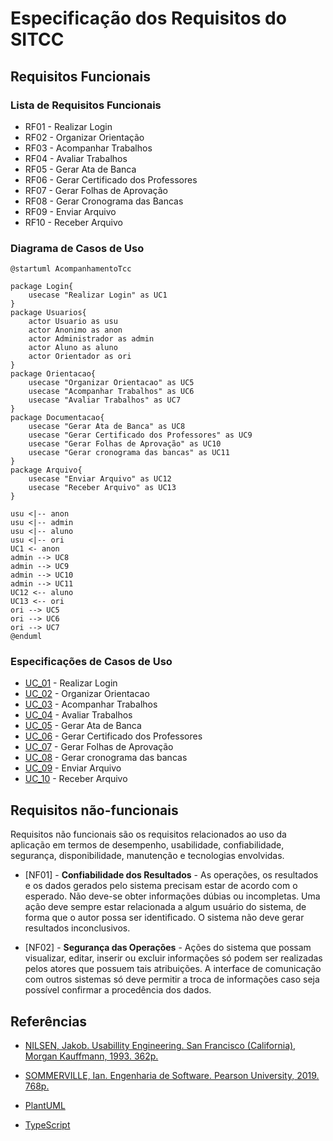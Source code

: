 # Especificação dos Requisitos do SITCC

## Requisitos Funcionais

### Lista de Requisitos Funcionais

- RF01 - Realizar Login
- RF02 - Organizar Orientação
- RF03 - Acompanhar Trabalhos
- RF04 - Avaliar Trabalhos
- RF05 - Gerar Ata de Banca
- RF06 - Gerar Certificado dos Professores
- RF07 - Gerar Folhas de Aprovação
- RF08 - Gerar Cronograma das Bancas
- RF09 - Enviar Arquivo
- RF10 - Receber Arquivo


### Diagrama de Casos de Uso

```plantuml
@startuml AcompanhamentoTcc

package Login{
    usecase "Realizar Login" as UC1
}
package Usuarios{
    actor Usuario as usu
    actor Anonimo as anon
    actor Administrador as admin
    actor Aluno as aluno
    actor Orientador as ori
}
package Orientacao{ 
    usecase "Organizar Orientacao" as UC5
    usecase "Acompanhar Trabalhos" as UC6
    usecase "Avaliar Trabalhos" as UC7
}
package Documentacao{
    usecase "Gerar Ata de Banca" as UC8
    usecase "Gerar Certificado dos Professores" as UC9
    usecase "Gerar Folhas de Aprovação" as UC10
    usecase "Gerar cronograma das bancas" as UC11
}
package Arquivo{
    usecase "Enviar Arquivo" as UC12
    usecase "Receber Arquivo" as UC13
}

usu <|-- anon
usu <|-- admin
usu <|-- aluno
usu <|-- ori
UC1 <- anon
admin --> UC8
admin --> UC9
admin --> UC10
admin --> UC11
UC12 <-- aluno
UC13 <-- ori
ori --> UC5
ori --> UC6
ori --> UC7
@enduml
```

### Especificações de Casos de Uso

- [UC_01](https://github.com/ProjetoEngSoftwareTCCs/ProjetoEngSoftware/blob/main/Especifica%C3%A7%C3%B5es/reqs_UC01.md) - Realizar Login
- [UC_02](https://github.com/ProjetoEngSoftwareTCCs/ProjetoEngSoftware/blob/main/Especifica%C3%A7%C3%B5es/reqs_UC02.md) - Organizar Orientacao
- [UC_03](https://github.com/ProjetoEngSoftwareTCCs/ProjetoEngSoftware/blob/main/Especifica%C3%A7%C3%B5es/reqs_UC03.md) - Acompanhar Trabalhos
- [UC_04](https://github.com/ProjetoEngSoftwareTCCs/ProjetoEngSoftware/blob/main/Especifica%C3%A7%C3%B5es/reqs_UC04.md) - Avaliar Trabalhos
- [UC_05](https://github.com/ProjetoEngSoftwareTCCs/ProjetoEngSoftware/blob/main/Especifica%C3%A7%C3%B5es/reqs_UC05.md) - Gerar Ata de Banca
- [UC_06](https://github.com/ProjetoEngSoftwareTCCs/ProjetoEngSoftware/blob/main/Especifica%C3%A7%C3%B5es/reqs_UC06.md) - Gerar Certificado dos Professores
- [UC_07](https://github.com/ProjetoEngSoftwareTCCs/ProjetoEngSoftware/blob/main/Especifica%C3%A7%C3%B5es/reqs_UC07.md) - Gerar Folhas de Aprovação
- [UC_08](https://github.com/ProjetoEngSoftwareTCCs/ProjetoEngSoftware/blob/main/Especifica%C3%A7%C3%B5es/reqs_UC08.md) - Gerar cronograma das bancas
- [UC_09](https://github.com/ProjetoEngSoftwareTCCs/ProjetoEngSoftware/blob/main/Especifica%C3%A7%C3%B5es/reqs_UC09.md) - Enviar Arquivo
- [UC_10](https://github.com/ProjetoEngSoftwareTCCs/ProjetoEngSoftware/blob/main/Especifica%C3%A7%C3%B5es/reqs_UC10.md) - Receber Arquivo


## Requisitos não-funcionais

Requisitos não funcionais são os requisitos relacionados ao uso da aplicação em termos de desempenho, usabilidade, confiabilidade, segurança, disponibilidade, manutenção e tecnologias envolvidas.

- [NF01] - **Confiabilidade dos Resultados** -  As operações, os resultados e os dados gerados pelo sistema precisam estar de acordo com o esperado. Não deve-se obter informações dúbias ou incompletas. Uma ação deve sempre estar relacionada a algum usuário do sistema, de forma que o autor possa ser identificado. O sistema não deve gerar resultados inconclusivos.

- [NF02] - **Segurança das Operações** - Ações do sistema que possam visualizar, editar, inserir ou excluir informações só podem ser
realizadas pelos atores que possuem tais atribuições. A interface de comunicação com outros sistemas só deve permitir a troca de informações caso seja possível confirmar a procedência dos dados.

## Referências

* [NILSEN, Jakob. Usabillity Engineering. San Francisco (California), Morgan Kauffmann, 1993. 362p.](https://www.amazon.com.br/Usability-Engineering-Jakob-Nielsen/dp/0125184069/ref=sr_1_1?keywords=usability+engineering&qid=1641263417&sprefix=usab%2Caps%2C162&sr=8-1&ufe=app_do%3Aamzn1.fos.4bddec23-2dcf-4403-8597-e1a02442043d)

* [SOMMERVILLE, Ian. Engenharia de Software. Pearson University, 2019. 768p.](https://www.amazon.com.br/Engenharia-Software-Ian-Sommerville/dp/8543024978/ref=sr_1_1?keywords=ian+sommerville&qid=1641263109&sprefix=ian+sommer%2Caps%2C236&sr=8-1&ufe=app_do%3Aamzn1.fos.db68964d-7c0e-4bb2-a95c-e5cb9e32eb12)  

* [PlantUML](https://plantuml.com/use-case-diagram)

* [TypeScript](https://www.typescriptlang.org/)

